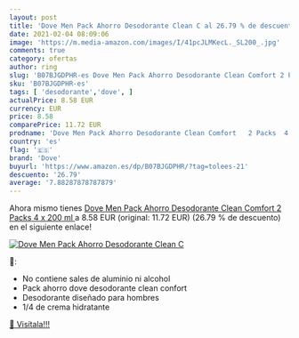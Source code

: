 ```yaml
---
layout: post
title: 'Dove Men Pack Ahorro Desodorante Clean C al 26.79 % de descuento'
date: 2021-02-04 08:09:06
image: 'https://m.media-amazon.com/images/I/41pcJLMKecL._SL200_.jpg'
comments: true
category: ofertas
author: ring
slug: 'B07BJGDPHR-es Dove Men Pack Ahorro Desodorante Clean Comfort 2 Packs 4 x...'
sku: 'B07BJGDPHR-es'
tags: [ 'desodorante','dove', ]
actualPrice: 8.58 EUR
currency: EUR
price: 8.58
comparePrice: 11.72 EUR
prodname: 'Dove Men Pack Ahorro Desodorante Clean Comfort   2 Packs  4 x 200 ml '
country: 'es'
flag: '🇪🇸'
brand: 'Dove'
buyurl: 'https://www.amazon.es/dp/B07BJGDPHR/?tag=tolees-21'
descuento: '26.79'
average: '7.88287878787879'
---
```


Ahora mismo tienes [Dove Men Pack Ahorro Desodorante Clean Comfort   2 Packs  4 x 200 ml ](https://www.amazon.es/dp/B07BJGDPHR/?tag=tolees-21) a 8.58 EUR (original: 11.72 EUR) (26.79 %  de descuento) en el siguiente enlace!

[![Dove Men Pack Ahorro Desodorante Clean C](https://m.media-amazon.com/images/I/41pcJLMKecL._SL200_.jpg)](https://www.amazon.es/dp/B07BJGDPHR/?tag=tolees-21)

🔎:

- No contiene sales de aluminio ni alcohol
- Pack ahorro dove desodorante clean confort
- Desodorante diseñado para hombres
- 1/4 de crema hidratante

[🛒 Visítala!!!](https://www.amazon.es/dp/B07BJGDPHR/?tag=tolees-21)
